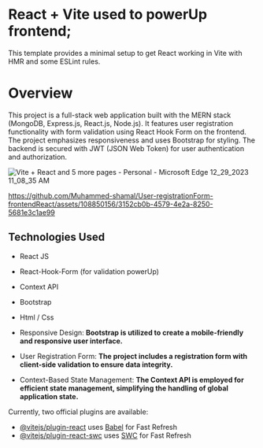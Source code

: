 # React + Vite used to powerUp frontend;

This template provides a minimal setup to get React working in Vite with HMR and some ESLint rules.

# Overview

This project is a full-stack web application built with the MERN stack (MongoDB, Express.js, React.js, Node.js). It features user registration functionality with form validation using React Hook Form on the frontend. The project emphasizes responsiveness and uses Bootstrap for styling. The backend is secured with JWT (JSON Web Token) for user authentication and authorization.

![Vite + React and 5 more pages - Personal - Microsoft​ Edge 12_29_2023 11_08_35 AM](https://github.com/Muhammed-shamal/User-registrationForm-frontendReact/assets/108850156/b5ac807f-72d4-4bfc-b604-f8abf4e36857)



https://github.com/Muhammed-shamal/User-registrationForm-frontendReact/assets/108850156/3152cb0b-4579-4e2a-8250-5681e3c1ae99


## Technologies Used

* React JS
* React-Hook-Form (for validation powerUp)
* Context API
* Bootstrap
* Html / Css

* Responsive Design: **Bootstrap is utilized to create a mobile-friendly and responsive user interface.**
* User Registration Form: **The project includes a registration form with client-side validation to ensure data integrity.**
* Context-Based State Management: **The Context API is employed for efficient state management, simplifying the handling of global application state.**

Currently, two official plugins are available:

- [@vitejs/plugin-react](https://github.com/vitejs/vite-plugin-react/blob/main/packages/plugin-react/README.md) uses [Babel](https://babeljs.io/) for Fast Refresh
- [@vitejs/plugin-react-swc](https://github.com/vitejs/vite-plugin-react-swc) uses [SWC](https://swc.rs/) for Fast Refresh
